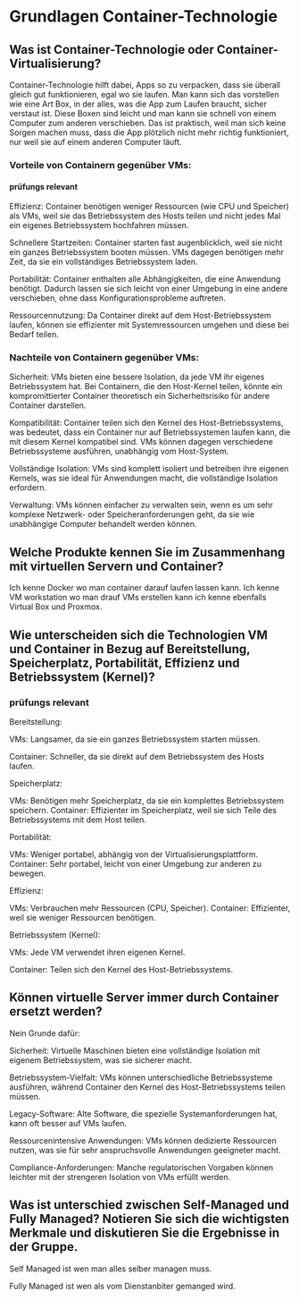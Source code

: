 # Grundlagen Container-Technologie

## Was ist Container-Technologie oder Container-Virtualisierung?
Container-Technologie hilft dabei, Apps so zu verpacken, dass sie überall gleich gut funktionieren, egal wo sie laufen. Man kann sich das vorstellen wie eine Art Box, in der alles, was die App zum Laufen braucht, sicher verstaut ist. Diese Boxen sind leicht und man kann sie schnell von einem Computer zum anderen verschieben. Das ist praktisch, weil man sich keine Sorgen machen muss, dass die App plötzlich nicht mehr richtig funktioniert, nur weil sie auf einem anderen Computer läuft.


### Vorteile von Containern gegenüber VMs:
#### prüfungs relevant
Effizienz: 
Container benötigen weniger Ressourcen (wie CPU und Speicher) als VMs, weil sie das Betriebssystem des Hosts teilen und nicht jedes Mal ein eigenes Betriebssystem hochfahren müssen.

Schnellere Startzeiten: 
Container starten fast augenblicklich, weil sie nicht ein ganzes Betriebssystem booten müssen. VMs dagegen benötigen mehr Zeit, da sie ein vollständiges Betriebssystem laden.

Portabilität: 
Container enthalten alle Abhängigkeiten, die eine Anwendung benötigt. Dadurch lassen sie sich leicht von einer Umgebung in eine andere verschieben, ohne dass Konfigurationsprobleme auftreten.

Ressourcennutzung: 
Da Container direkt auf dem Host-Betriebssystem laufen, können sie effizienter mit Systemressourcen umgehen und diese bei Bedarf teilen.


### Nachteile von Containern gegenüber VMs:
Sicherheit: 
VMs bieten eine bessere Isolation, da jede VM ihr eigenes Betriebssystem hat. Bei Containern, die den Host-Kernel teilen, könnte ein kompromittierter Container theoretisch ein Sicherheitsrisiko für andere Container darstellen.

Kompatibilität: 
Container teilen sich den Kernel des Host-Betriebssystems, was bedeutet, dass ein Container nur auf Betriebssystemen laufen kann, die mit diesem Kernel kompatibel sind. VMs können dagegen verschiedene Betriebssysteme ausführen, unabhängig vom Host-System.

Vollständige Isolation: 
VMs sind komplett isoliert und betreiben ihre eigenen Kernels, was sie ideal für Anwendungen macht, die vollständige Isolation erfordern.

Verwaltung: 
VMs können einfacher zu verwalten sein, wenn es um sehr komplexe Netzwerk- oder Speicheranforderungen geht, da sie wie unabhängige Computer behandelt werden können.


## Welche Produkte kennen Sie im Zusammenhang mit virtuellen Servern und Container?
Ich kenne Docker wo man container darauf laufen lassen kann.
Ich kenne VM workstation wo man drauf VMs erstellen kann ich kenne ebenfalls Virtual Box und Proxmox.





## Wie unterscheiden sich die Technologien VM und Container in Bezug auf Bereitstellung, Speicherplatz, Portabilität, Effizienz und Betriebssystem (Kernel)?
### prüfungs relevant

 Bereitstellung:

VMs: 
Langsamer, da sie ein ganzes Betriebssystem starten müssen.

Container: 
Schneller, da sie direkt auf dem Betriebssystem des Hosts laufen.

Speicherplatz:

VMs: 
Benötigen mehr Speicherplatz, da sie ein komplettes Betriebssystem speichern.
Container: 
Effizienter im Speicherplatz, weil sie sich Teile des Betriebssystems mit dem Host teilen.

Portabilität:

VMs: 
Weniger portabel, abhängig von der Virtualisierungsplattform.
Container: 
Sehr portabel, leicht von einer Umgebung zur anderen zu bewegen.

Effizienz:

VMs: 
Verbrauchen mehr Ressourcen (CPU, Speicher).
Container: 
Effizienter, weil sie weniger Ressourcen benötigen.

Betriebssystem (Kernel):

VMs: 
Jede VM verwendet ihren eigenen Kernel.

Container: 
Teilen sich den Kernel des Host-Betriebssystems.





## Können virtuelle Server immer durch Container ersetzt werden?

Nein Grunde dafür:

Sicherheit:
Virtuelle Maschinen bieten eine vollständige Isolation mit eigenem Betriebssystem, was sie sicherer macht.


Betriebssystem-Vielfalt: 
VMs können unterschiedliche Betriebssysteme ausführen, während Container den Kernel des Host-Betriebssystems teilen müssen.

Legacy-Software: 
Alte Software, die spezielle Systemanforderungen hat, kann oft besser auf VMs laufen.

Ressourcenintensive Anwendungen: 
VMs können dedizierte Ressourcen nutzen, was sie für sehr anspruchsvolle Anwendungen geeigneter macht.

Compliance-Anforderungen:
Manche regulatorischen Vorgaben können leichter mit der strengeren Isolation von VMs erfüllt werden.








## Was ist unterschied zwischen Self-Managed und Fully Managed? Notieren Sie sich die wichtigsten Merkmale und diskutieren Sie die Ergebnisse in der Gruppe.
Self Managed ist wen man alles selber managen muss.

Fully Managed ist wen als vom Dienstanbiter gemanged wird.